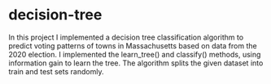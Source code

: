 # decision-tree
In this project I implemented a decision tree classification algorithm to predict voting patterns of towns in Massachusetts based on data from the 2020 election.
I implemented the learn_tree() and classify() methods, using information gain to learn the tree. The algorithm splits the given dataset into train and test sets randomly.
